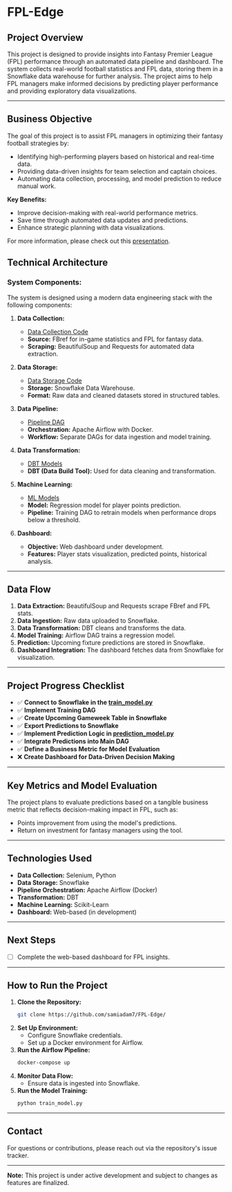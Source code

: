 # FPL-Edge

## Project Overview

This project is designed to provide insights into Fantasy Premier League (FPL) performance through an automated data pipeline and dashboard. The system collects real-world football statistics and FPL data, storing them in a Snowflake data warehouse for further analysis. The project aims to help FPL managers make informed decisions by predicting player performance and providing exploratory data visualizations.

---

## Business Objective

The goal of this project is to assist FPL managers in optimizing their fantasy football strategies by:

- Identifying high-performing players based on historical and real-time data.
- Providing data-driven insights for team selection and captain choices.
- Automating data collection, processing, and model prediction to reduce manual work.

**Key Benefits:**

- Improve decision-making with real-world performance metrics.
- Save time through automated data updates and predictions.
- Enhance strategic planning with data visualizations.

For more information, please check out this [presentation](FPL_Presentation.pdf).

## Technical Architecture

### System Components:

The system is designed using a modern data engineering stack with the following components:

1. **Data Collection:**

   - [Data Collection Code](./src/pipeline/dbt_dag/include/data/collect_data)
   - **Source:** FBref for in-game statistics and FPL for fantasy data.
   - **Scraping:** BeautifulSoup and Requests for automated data extraction.

2. **Data Storage:**
   
   - [Data Storage Code](./src/pipeline/dbt_dag/include/data/utils)
   - **Storage:** Snowflake Data Warehouse.
   - **Format:** Raw data and cleaned datasets stored in structured tables.

3. **Data Pipeline:**
   
   - [Pipeline DAG](./src/pipeline/dbt_dag/dags)
   - **Orchestration:** Apache Airflow with Docker.
   - **Workflow:** Separate DAGs for data ingestion and model training.

4. **Data Transformation:**
   
   - [DBT Models](./src/pipeline/dbt_dag/dags/dbt_pipeline/models)
   - **DBT (Data Build Tool):** Used for data cleaning and transformation.

5. **Machine Learning:**
   
   - [ML Models](./src/pipeline/dbt_dag/include/models)
   - **Model:** Regression model for player points prediction.
   - **Pipeline:** Training DAG to retrain models when performance drops below a threshold.

6. **Dashboard:**
   - **Objective:** Web dashboard under development.
   - **Features:** Player stats visualization, predicted points, historical analysis.

---

## Data Flow

1. **Data Extraction:** BeautifulSoup and Requests scrape FBref and FPL stats.
2. **Data Ingestion:** Raw data uploaded to Snowflake.
3. **Data Transformation:** DBT cleans and transforms the data.
4. **Model Training:** Airflow DAG trains a regression model.
5. **Prediction:** Upcoming fixture predictions are stored in Snowflake.
6. **Dashboard Integration:** The dashboard fetches data from Snowflake for visualization.

---

## Project Progress Checklist

- ✅ **Connect to Snowflake in the [train_model.py](./src/pipeline/dbt_dag/include/models/train_model.py)**
- ✅ **Implement Training DAG**
- ✅ **Create Upcoming Gameweek Table in Snowflake**
- ✅ **Export Predictions to Snowflake**
- ✅ **Implement Prediction Logic in [prediction_model.py](./src/pipeline/dbt_dag/include/models/predict_model.py)**
- ✅ **Integrate Predictions into Main DAG**
- ✅ **Define a Business Metric for Model Evaluation**
- ❌ **Create Dashboard for Data-Driven Decision Making**

---

## Key Metrics and Model Evaluation

The project plans to evaluate predictions based on a tangible business metric that reflects decision-making impact in FPL, such as:

- Points improvement from using the model's predictions.
- Return on investment for fantasy managers using the tool.

---

## Technologies Used

- **Data Collection:** Selenium, Python
- **Data Storage:** Snowflake
- **Pipeline Orchestration:** Apache Airflow (Docker)
- **Transformation:** DBT
- **Machine Learning:** Scikit-Learn
- **Dashboard:** Web-based (in development)

---

## Next Steps

- [ ] Complete the web-based dashboard for FPL insights.

---

## How to Run the Project

1. **Clone the Repository:**
   ```bash
   git clone https://github.com/samiadam7/FPL-Edge/
   ```
2. **Set Up Environment:**
   - Configure Snowflake credentials.
   - Set up a Docker environment for Airflow.
3. **Run the Airflow Pipeline:**
   ```bash
   docker-compose up
   ```
4. **Monitor Data Flow:**
   - Ensure data is ingested into Snowflake.
5. **Run the Model Training:**
   ```bash
   python train_model.py
   ```

---

## Contact

For questions or contributions, please reach out via the repository's issue tracker.

---

**Note:** This project is under active development and subject to changes as features are finalized.

